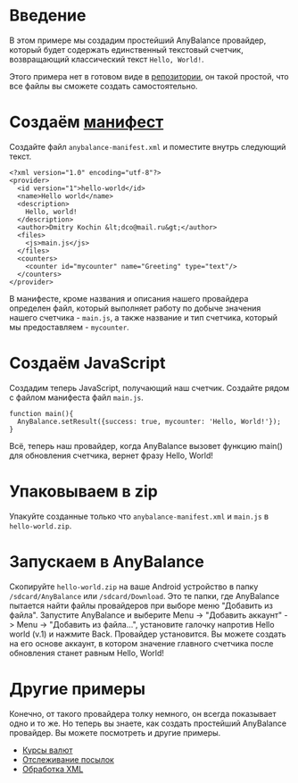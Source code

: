 # Введение #

В этом примере мы создадим простейший AnyBalance провайдер, который будет содержать единственный текстовый счетчик, возвращающий классический текст `Hello, World!`.

Этого примера нет в готовом виде в [репозитории](http://code.google.com/p/any-balance-providers/source/browse/#svn%2Ftrunk), он такой простой, что все файлы вы сможете создать самостоятельно.

# Создаём [манифест](Manifest.md) #

Создайте файл `anybalance-manifest.xml` и поместите внутрь следующий текст.

```
<?xml version="1.0" encoding="utf-8"?>
<provider>
  <id version="1">hello-world</id>
  <name>Hello world</name>
  <description>
    Hello, world!
  </description>
  <author>Dmitry Kochin &lt;dco@mail.ru&gt;</author>
  <files>
    <js>main.js</js>
  </files>
  <counters>
    <counter id="mycounter" name="Greeting" type="text"/>
  </counters>
</provider>
```

В манифесте, кроме названия и описания нашего провайдера определен файл, который выполняет работу по добыче значения нашего счетчика - `main.js`, а также название и тип счетчика, который мы предоставляем - `mycounter`.

# Создаём JavaScript #

Создадим теперь JavaScript, получающий наш счетчик. Создайте рядом с файлом манифеста файл `main.js`.

```
function main(){
  AnyBalance.setResult({success: true, mycounter: 'Hello, World!'});
}
```

Всё, теперь наш провайдер, когда AnyBalance вызовет функцию main() для обновления счетчика, вернет фразу Hello, World!

# Упаковываем в zip #

Упакуйте созданные только что `anybalance-manifest.xml` и `main.js` в `hello-world.zip`.

# Запускаем в AnyBalance #

Скопируйте `hello-world.zip` на ваше Android устройство в папку `/sdcard/AnyBalance` или `/sdcard/Download`. Это те папки, где AnyBalance пытается найти файлы провайдеров при выборе меню "Добавить из файла". Запустите AnyBalance и выберите Menu -> "Добавить аккаунт" ->  Menu -> "Добавить из файла...", установите галочку напротив Hello world (v.1) и нажмите Back. Провайдер установится. Вы можете создать на его основе аккаунт, в котором значение главного счетчика после обновления станет равным Hello, World!

# Другие примеры #

Конечно, от такого провайдера толку немного, он всегда показывает одно и то же. Но теперь вы знаете, как создать простейший AnyBalance провайдер. Вы можете посмотреть и другие примеры.

  * [Курсы валют](TutorialExchangeCbr.md)
  * [Отслеживание посылок](TutorialTrackingRussianPost.md)
  * [Обработка XML](TutorialXML.md)